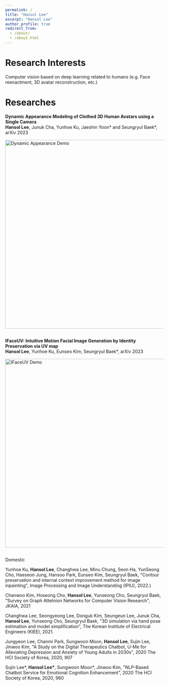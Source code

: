 ```yaml
---
permalink: /
title: "Hansol Lee"
excerpt: "Hansol Lee"
author_profile: true
redirect_from: 
  - /about/
  - /about.html
---
```




Research Interests
======
 Computer vision based on deep learning related to humans (e.g. Face reenactment, 3D avatar reconstruction, etc.)


Researches
======

<div style="margin-bottom: 30px;">
  <strong>Dynamic Appearance Modeling of Clothed 3D Human Avatars using a Single Camera </strong><br>
  <strong>Hansol Lee</strong>, Junuk Cha, Yunhoe Ku, Jaeshin Yoon* and Seungryul Baek*, arXiv 2023
  <img src='/images/IFaceUV_gif2.gif' alt="Dynamic Appearance Demo" width="600" style="margin-top: 15px;"/>
</div>

<div style="margin-bottom: 30px;">
  <strong>IFaceUV: Intuitive Motion Facial Image Generation by Identity Preservation via UV map</strong><br>
  <strong>Hansol Lee</strong>, Yunhoe Ku, Eunseo Kim, Seungryul Baek*, arXiv 2023
  <img src='/images/IFaceUV_gif2.gif' alt="IFaceUV Demo" width="600" style="margin-top: 15px;"/>
</div>



Domestic

Yunhoe Ku, **Hansol Lee**, Changhwa Lee, Minu Chung, Seon Ha, YunSeong Cho, Haeseon Jung, Hansoo Park, Eunseo Kim, Seungryul Baek, "Contour preservation and internal context improvement method for image inpainting", Image Processing and Image Understanding (IPIU), 2022.)

Chanwoo Kim, Hoseong Cho, **Hansol Lee**, Yunseong Cho, Seungryul Baek, "Survey on Graph Attetnion Networks for Computer Vision Research", JKAIA, 2021

Changhwa Lee, Seongyeong Lee, Donguk Kim, Seungeun Lee, Junuk Cha, **Hansol Lee**, Yunseong Cho, Seungryul Baek, "3D simulation via hand pose estimation and model simplification", The Korean Institute of Electrical Engineers (KIEE), 2021.

Jungyeon Lee, Chanmi Park, Sungwoon Moon, **Hansol Lee**, Sujin Lee, Jinwoo Kim, "A Study on the Digital Therapeutics Chatbot, U-Me for Alleviating Depression and Anxiety of Young Adults in 2030s", 2020 The HCI Society of Korea, 2020, 907

Sujin Lee\*, **Hansol Lee\***, Sungwoon Moon*, Jinwoo Kim, "NLP-Based Chatbot Service for Emotional Cognition Enhancement", 2020 The HCI Society of Korea, 2020, 960



